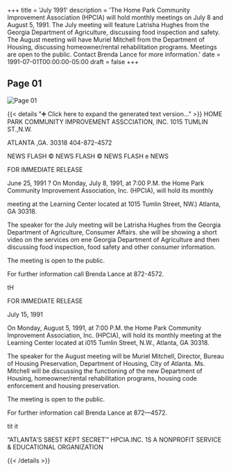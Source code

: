+++
title = 'July 1991'
description = 'The Home Park Community Improvement Association (HPCIA) will hold monthly meetings on July 8 and August 5, 1991. The July meeting will feature Latrisha Hughes from the Georgia Department of Agriculture, discussing food inspection and safety. The August meeting will have Muriel Mitchell from the Department of Housing, discussing homeowner/rental rehabilitation programs. Meetings are open to the public. Contact Brenda Lance for more information.'
date = 1991-07-01T00:00:00-05:00
draft = false
+++



## Page 01

![Page 01](/hpcia-newsletter-archive/1991-07_01.jpg)

{{< details "➕ Click here to expand the generated text version..." >}}
HOME PARK COMMUNITY IMPROVEMENT ASSCCIATION, INC.
1015 TUMLIN ST.,N.W.

ATLANTA ,GA. 30318
404-872-4572

NEWS FLASH © NEWS FLASH © NEWS FLASH e NEWS

FOR IMMEDIATE RELEASE

June 25, 1991 ?
On Monday, July 8, 1991, at 7:00 P.M. the Home Park Community
Improvement Association, Inc. (HPCIA), will hold its monthly

meeting at the Learning Center located at 1015 Tumlin Street,
NW.) Atlanta, GA 30318.

The speaker for the July meeting will be Latrisha Hughes
from the Georgia Department of Agriculture, Consumer Affairs.
she will be showing a short video on the services om ene
Georgia Department of Agriculture and then discussing food
inspection, food safety and other consumer information.

The meeting is open to the public.

For further information call Brenda Lance at 872-4572.

tH

FOR IMMEDIATE RELEASE

July 15, 1991

On Monday, August 5, 1991, at 7:00 P.M. the Home Park
Community Improvement Association, Inc. (HPCIA), will hold
its monthly meeting at the Learning Center located at i015
Tumlin Street, N.W., Atlanta, GA 30318.

The speaker for the August meeting will be Muriel Mitchell,
Director, Bureau of Housing Preservation, Department of
Housing, City of Atlanta. Ms. Mitchell will be discussing
the functioning of the new Department of Housing,
homeowner/rental rehabilitation programs, housing code
enforcement and housing preservation.

The meeting is open to the public.

For further information call Brenda Lance at 872—4572.

tit it

“ATLANTA'S S8EST KEPT SECRET™ HPCIA.INC. 1S A NONPROFIT SERVICE & EDUCATIONAL ORGANIZATION


{{< /details >}}


